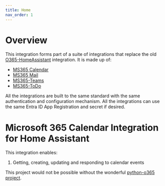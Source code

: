 ```yaml
---
title: Home
nav_order: 1
---
```


# Overview
This integration forms part of a suite of integrations that replace the old [O365-HomeAssistant](https://github.com/RogerSelwyn/O365-HomeAssistant) integration. It is made up of:
* [MS365 Calendar](https://github.com/RogerSelwyn/MS365-Calendar)
* [MS365 Mail](https://github.com/RogerSelwyn/MS365-Mail)
* [MS365-Teams](https://github.com/RogerSelwyn/MS365-Teams)
* [MS365-ToDo](https://github.com/RogerSelwyn/MS365-ToDo)

All the integrations are built to the same standard with the same authentication and configuration mechanism. All the integrations can use the same Entra ID App Registration and secret if desired.

# Microsoft 365 Calendar Integration for Home Assistant

This integration enables:
1. Getting, creating, updating and responding to calendar events

This project would not be possible without the wonderful [python-o365 project](https://github.com/O365/python-o365).
